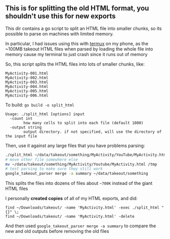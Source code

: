 ## This is for splitting the old HTML format, you shouldn't use this for new exports

This dir contains a go script to split an HTML file into smaller chunks, so its possible to parse on machines with limited memory.

In particular, I had issues using this with [termux](https://termux.dev/en/) on my phone, as the ~100MB takeout HTML files when parsed by loading the whole file into memory cause my terminal to just crash since it runs out of memory

So, this script splits the HTML files into lots of smaller chunks, like:

```
MyActivity-001.html
MyActivity-002.html
MyActivity-003.html
MyActivity-004.html
MyActivity-005.html
MyActivity-006.html
```

To build: `go build -o split_html`

```
Usage: ./split_html [options] input
  -count int
    	how many cells to split into each file (default 1000)
  -output string
    	output directory. if not specified, will use the directory of the input file
```

Then, use it against any large files that you have problems parsing:

```bash
./split_html ~/data/takeout/something/MyActivity/YouTube/MyActivity.html
# move other file somewhere else
mv ~/data/takeout/something/MyActivity/Youtube/MyActivity.html /tmp
# test parsing to make sure they still work
google_takeout_parser merge -a summary ~/data/takeout/something
```

This splits the files into dozens of files about `~700K` instead of the giant HTML files

I personally **created copies** of all of my HTML exports, and did:

```
find ~/Downloads/takeout/ -name 'MyActivity.html' -exec ./split_html "{}" \;
find ~/Downloads/takeout/ -name 'MyActivity.html' -delete
```

And then used `google_takeout_parser merge -a summary` to compare the new and old outputs before removing the old files
